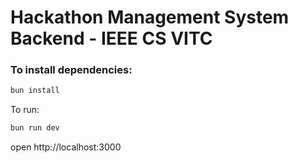 # Hackathon Management System Backend - IEEE CS VITC



### To install dependencies:

```sh
bun install
```

To run:

```sh
bun run dev
```

open http://localhost:3000
